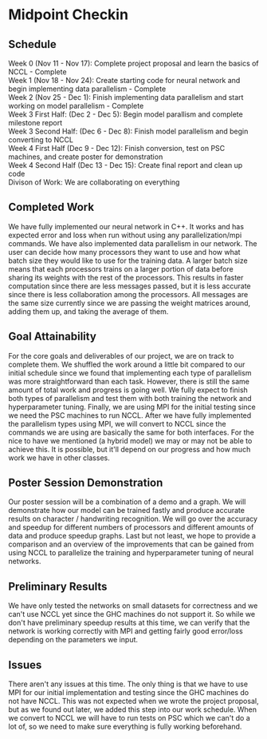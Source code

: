 # Midpoint Checkin

## Schedule
Week 0 (Nov 11 - Nov 17): Complete project proposal and learn the basics of NCCL - Complete \
Week 1 (Nov 18 - Nov 24): Create starting code for neural network and begin implementing data parallelism - Complete \
Week 2 (Nov 25 - Dec 1): Finish implementing data parallelism and start working on model parallelism - Complete \
Week 3 First Half: (Dec 2 - Dec 5): Begin model parallism and complete milestone report \
Week 3 Second Half: (Dec 6 - Dec 8): Finish model parallelism and begin converting to NCCL \
Week 4 First Half (Dec 9 - Dec 12): Finish conversion, test on PSC machines, and create poster for demonstration \
Week 4 Second Half (Dec 13 - Dec 15): Create final report and clean up code \
Divison of Work: We are collaborating on everything

## Completed Work
We have fully implemented our neural network in C++. It works and has expected error and loss when run without using any parallelization/mpi commands. We have also implemented data parallelism in our network. The user can decide how many processors they want to use and how what batch size they would like to use for the training data. A larger batch size means that each processors trains on a larger portion of data before sharing its weights with the rest of the processors. This results in faster computation since there are less messages passed, but it is less accurate since there is less collaboration among the processors. All messages are the same size currently since we are passing the weight matrices around, adding them up, and taking the average of them.

## Goal Attainability
For the core goals and deliverables of our project, we are on track to complete them. We shuffled the work around a little bit compared to our initial schedule since we found that implementing each type of parallelism was more straightforward than each task. However, there is still the same amount of total work and progress is going well. We fully expect to finish both types of parallelism and test them with both training the network and hyperparameter tuning. Finally, we are using MPI for the initial testing since we need the PSC machines to run NCCL. After we have fully implemented the parallelism types using MPI, we will convert to NCCL since the commands we are using are basically the same for both interfaces. For the nice to have we mentioned (a hybrid model) we may or may not be able to achieve this. It is possible, but it'll depend on our progress and how much work we have in other classes.

## Poster Session Demonstration
Our poster session will be a combination of a demo and a graph. We will demonstrate how our model can be trained fastly and produce accurate results on character / handwriting recognition. We will go over the accuracy and speedup for different numbers of processors and different amounts of data and produce speedup graphs. Last but not least, we hope to provide a comparison and an overview of the improvements that can be gained from using NCCL to parallelize the training and hyperparameter tuning of neural networks.

## Preliminary Results
We have only tested the networks on small datasets for correctness and we can't use NCCL yet since the GHC machines do not support it. So while we don't have preliminary speedup results at this time, we can verify that the network is working correctly with MPI and getting fairly good error/loss depending on the parameters we input.

## Issues
There aren't any issues at this time. The only thing is that we have to use MPI for our initial implementation and testing since the GHC machines do not have NCCL. This was not expected when we wrote the project proposal, but as we found out later, we added this step into our work schedule. When we convert to NCCL we will have to run tests on PSC which we can't do a lot of, so we need to make sure everything is fully working beforehand.


